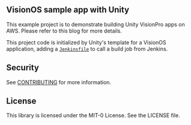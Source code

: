 ## VisionOS sample app with Unity

This example project is to demonstrate building Unity VisionPro apps on AWS. Please refer to this blog for more details.

This project code is initialized by Unity's template for a VisionOS application, adding a [`Jenkinsfile`](./Jenkinsfile) to call a build job from Jenkins.

## Security

See [CONTRIBUTING](CONTRIBUTING.md#security-issue-notifications) for more information.

## License

This library is licensed under the MIT-0 License. See the LICENSE file.

